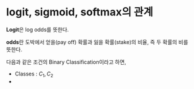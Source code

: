 # logit, sigmoid, softmax의 관계

**Logit**은 log odds를 뜻한다.

**odds**란 도박에서 얻을(pay off) 확률과 잃을 확률(stake)의 비율, 즉 두 확률의 비를 뜻한다.



다음과 같은 조건의 Binary Classification이라고 하면,

* Classes : $C_1, C_2$
* 